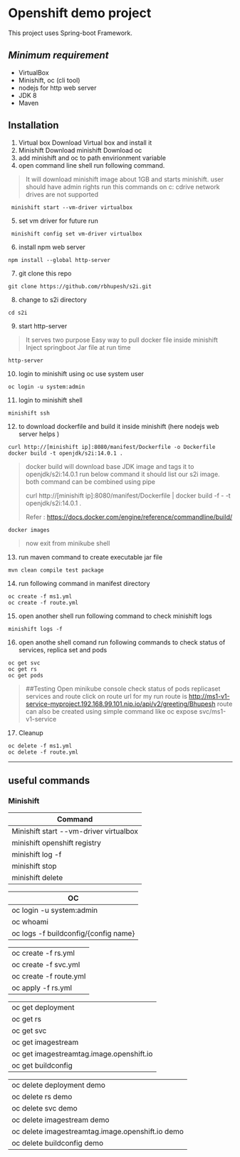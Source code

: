 # Openshift demo project
This project uses Spring-boot Framework.

## _Minimum requirement_
- VirtualBox
- Minishift, oc (cli tool)
- nodejs for http web server
- JDK 8
- Maven 

## Installation

1) Virtual box
    Download Virtual box and install it
2) Minishift
    Download minishift
    Download oc
3) add minishift and oc to path envirionment variable
4) open command line shell run following command.
>It will download minishift image about 1GB and starts minishift.
>user should have admin rights
>run this commands on c: cdrive 
>network drives are not supported
```shell script
 minishift start --vm-driver virtualbox
```
5) set vm driver for future run
```shell script
 minishift config set vm-driver virtualbox
```
6) install npm web server
```shell script
npm install --global http-server
```
7) git clone this repo
```
git clone https://github.com/rbhupesh/s2i.git
```
8) change to s2i directory
```
cd s2i
```
9) start http-server 
>It serves two purpose
>Easy way to pull docker file inside minishift
>Inject springboot Jar file at run time 
```
http-server
```
10) login to minishift using oc use system user
```
oc login -u system:admin
```
11) login to minishift shell 
```
minishift ssh
```
12) to download dockerfile and build it inside minishift (here nodejs web server helps )  
```
curl http://[minishift ip]:8080/manifest/Dockerfile -o Dockerfile
docker build -t openjdk/s2i:14.0.1 .
```
>docker build will download base JDK image and tags it to openjdk/s2i:14.0.1 
> run below command it should list our s2i image.
> both command can be combined using pipe
>
> curl  http://[minishift ip]:8080/manifest/Dockerfile | docker build -f -  -t openjdk/s2i:14.0.1 .
> 
> Refer : https://docs.docker.com/engine/reference/commandline/build/
```
docker images
```
>now exit from minikube shell
13) run maven command to create executable jar file
```
mvn clean compile test package
```
14) run following command in manifest directory
```
oc create -f ms1.yml
oc create -f route.yml
```
15) open another shell run following command to check minishift logs
```
minishift logs -f
```
16) open anothe shell comand run following commands to check status of services, replica set and pods
```
oc get svc
oc get rs
oc get pods
```
> ##Testing
>Open minikube console
>check status of pods replicaset services and route
>click on route url for my run route is
>http://ms1-v1-service-myproject.192.168.99.101.nip.io/api/v2/greeting/Bhupesh
>route can also be created using simple command like
>oc expose svc/ms1-v1-service

17) Cleanup
```
oc delete -f ms1.yml
oc delete -f route.yml
```
---
## useful commands
### Minishift
| Command     | 
| ----------- |
| Minishift start --vm-driver virtualbox | 
| minishift openshift registry   | 
| minishift log -f   | 
| minishift stop   |
| minishift delete  |


| OC| 
|-|
| oc login -u system:admin   | 
| oc whoami   | 
| oc logs -f buildconfig/{config name}   | 

| |
|-|
| oc create -f rs.yml | 
| oc create -f svc.yml | 
| oc create -f route.yml |
| oc apply -f rs.yml |

| | 
|-|
| oc get deployment   | 
| oc get rs   | 
| oc get svc   | 
| oc get imagestream  | 
| oc get imagestreamtag.image.openshift.io  | 
| oc get buildconfig  | 

| |
|-|
| oc delete deployment  demo | 
| oc delete rs  demo | 
| oc delete svc  demo | 
| oc delete imagestream demo | 
| oc delete imagestreamtag.image.openshift.io demo | 
| oc delete buildconfig demo | 

